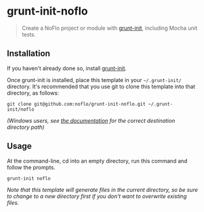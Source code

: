 grunt-init-noflo
================

> Create a NoFlo project or module with [grunt-init][], including Mocha unit tests.

[grunt-init]: http://gruntjs.com/project-scaffolding

## Installation

If you haven't already done so, install [grunt-init][].

Once grunt-init is installed, place this template in your `~/.grunt-init/` directory. It's recommended that you use git to clone this template into that directory, as follows:

```
git clone git@github.com:noflo/grunt-init-noflo.git ~/.grunt-init/noflo
```

_(Windows users, see [the documentation][grunt-init] for the correct destination directory path)_

## Usage

At the command-line, cd into an empty directory, run this command and follow the prompts.

```
grunt-init noflo
```

_Note that this template will generate files in the current directory, so be sure to change to a new directory first if you don't want to overwrite existing files._
